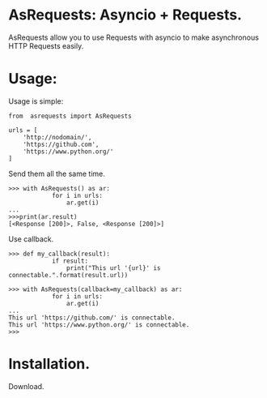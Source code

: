 # AsRequests: Asyncio + Requests.

AsRequests allow you to use Requests with asyncio to make asynchronous HTTP Requests easily.

# Usage:

Usage is simple:

```
from  asrequests import AsRequests

urls = [
    'http://nodomain/',
    'https://github.com',
    'https://www.python.org/'
]
```

Send them all the same time.

```
>>> with AsRequests() as ar:
            for i in urls:
                ar.get(i)
...
>>>print(ar.result)
[<Response [200]>, False, <Response [200]>]
```

Use callback.

```
>>> def my_callback(result):
            if result:
                print("This url '{url}' is connectable.".format(result.url))

>>> with AsRequests(callback=my_callback) as ar:
            for i in urls:
                ar.get(i)
...
This url 'https://github.com/' is connectable.
This url 'https://www.python.org/' is connectable.
>>>
```

Installation.
============
Download.